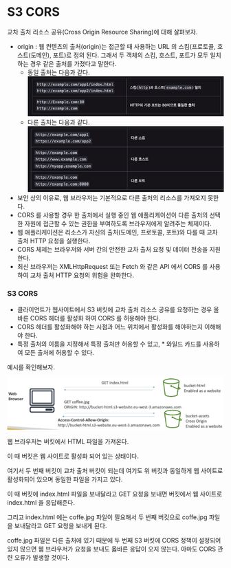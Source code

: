 # S3 CORS

교차 출처 리소스 공유(Cross Origin Resource Sharing)에 대해 살펴보자.

- origin : 웹 컨텐츠의 출처(origin)는 접근할 때 사용하는 URL 의 스킴(프로토콜, 호스트(도메인), 포트)로 정의 된다. 그래서 두 객체의 스킴, 호스트, 포트가 모두 일치하는 경우 같은 출처를 가졌다고 말한다.
  - 동일 출처는 다음과 같다.
  ![](images/6.png)
  - 다른 출처는 다음과 같다.
  ![](images/7.png)
- 보안 상의 이유로, 웹 브라우저는 기본적으로 다른 출처의 리소스를 가져오지 못한다.
- CORS 를 사용할 경우 한 출처에서 실행 중인 웹 애플리케이션이 다른 출처의 선택한 자원에 접근할 수 있는 권한을 부여하도록 브라우저에게 알려주는 체제이다.
- 웹 애플리케이션은 리소스가 자신의 출처(도메인, 프로토콜, 포트)와 다를 때 교차 출처 HTTP 요청을 실행한다.
- CORS 체제는 브라우저와 서버 간의 안전한 교차 출처 요청 및 데이터 전송을 지원한다.
- 최신 브라우저는 XMLHttpRequest 또는 Fetch 와 같은 API 에서 CORS 를 사용하여 교차 출처 HTTP 요청의 위험을 완화한다. 

### S3 CORS

- 클라이언트가 웹사이트에서 S3 버킷에 교차 출처 리소스 공유를 요청하는 경우 올바른 CORS 헤더를 활성화 하여 CORS 를 허용해야 한다.
- CORS 헤더를 활성화해야 하는 시점과 어느 위치에서 활성화를 해야하는지 이해해야 한다.
- 특정 출처의 이름을 지정해서 특정 출처만 허용할 수 있고, * 와일드 카드를 사용하여 모든 출처에 허용할 수 있다.

예시를 확인해보자.

![](images/8.png)

웹 브라우저는 버킷에서 HTML 파일을 가져온다.

이 때 버킷은 웹 사이트로 활성화 되어 있는 상태이다.

여기서 두 번째 버킷이 교차 출처 버킷이 되는데 여기도 위 버킷과 동일하게 웹 사이트로 활성화되어 있으며 동일한 파일을 가지고 있다.

이 때 버킷에 index.html 파일을 보내달라고 GET 요청을 보내면 버킷에서 웹 사이트로 index.html 을 응답해준다.

그리고 index.html 에는 coffe.jpg 파일이 필요해서 두 번째 버킷으로 coffe.jpg 파일을 보내달라고 GET 요청을 보내게 된다.

coffe.jpg 파일은 다른 출처에 있기 때문에 두 번째 S3 버킷에 CORS 정책이 설정되어 있지 않으면 웹 브라우저가 요청을 보내도 옳바른 응답이 오지 않는다. 아마도 CORS 관련 오류가 발생할 것이다.

